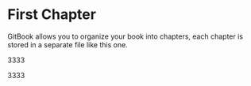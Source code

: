 # First Chapter

GitBook allows you to organize your book into chapters, each chapter is stored in a separate file like this one.


3333

3333